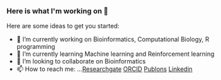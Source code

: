 ### Here is what I'm working on 👋


Here are some ideas to get you started:

- 🔭 I’m currently working on Bioinformatics, Computational Biology, R programming
- 🌱 I’m currently learning Machine learning and Reinforcement learning
- 👯 I’m looking to collaborate on Bioinformatics
- 📫 How to reach me: ...[Researchgate](https://www.researchgate.net/profile/Tasnimul_Taz) [ORCID](https://orcid.org/0000-0003-3557-8737) [Publons](https://publons.com/researcher/3621011/tasnimul-alam/) [Linkedin](https://www.linkedin.com/in/tasnimul-alam-taz/)
